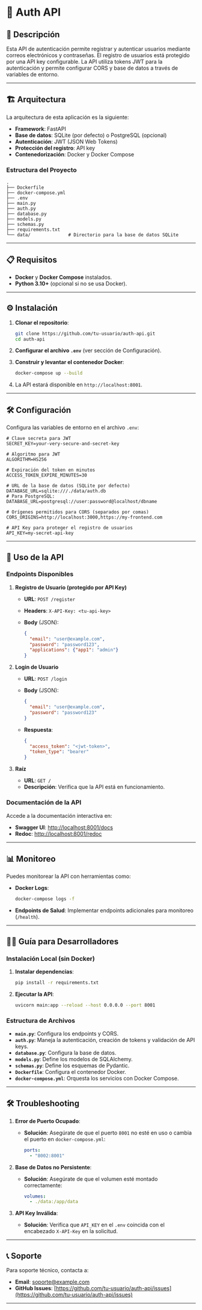 # 🚀 **Auth API**

## 📄 **Descripción**

Esta API de autenticación permite registrar y autenticar usuarios mediante correos electrónicos y contraseñas. El registro de usuarios está protegido por una API key configurable. La API utiliza tokens JWT para la autenticación y permite configurar CORS y base de datos a través de variables de entorno.

---

## 🏗️ **Arquitectura**

La arquitectura de esta aplicación es la siguiente:

- **Framework**: FastAPI
- **Base de datos**: SQLite (por defecto) o PostgreSQL (opcional)
- **Autenticación**: JWT (JSON Web Tokens)
- **Protección del registro**: API key
- **Contenedorización**: Docker y Docker Compose

### **Estructura del Proyecto**

```plaintext
.
├── Dockerfile
├── docker-compose.yml
├── .env
├── main.py
├── auth.py
├── database.py
├── models.py
├── schemas.py
├── requirements.txt
└── data/              # Directorio para la base de datos SQLite
```

---

## 📋 **Requisitos**

- **Docker** y **Docker Compose** instalados.
- **Python 3.10+** (opcional si no se usa Docker).

---

## ⚙️ **Instalación**

1. **Clonar el repositorio**:

   ```bash
   git clone https://github.com/tu-usuario/auth-api.git
   cd auth-api
   ```

2. **Configurar el archivo `.env`** (ver sección de Configuración).

3. **Construir y levantar el contenedor Docker**:

   ```bash
   docker-compose up --build
   ```

4. La API estará disponible en `http://localhost:8001`.

---

## 🛠️ **Configuración**

Configura las variables de entorno en el archivo `.env`:

```env
# Clave secreta para JWT
SECRET_KEY=your-very-secure-and-secret-key

# Algoritmo para JWT
ALGORITHM=HS256

# Expiración del token en minutos
ACCESS_TOKEN_EXPIRE_MINUTES=30

# URL de la base de datos (SQLite por defecto)
DATABASE_URL=sqlite:///./data/auth.db
# Para PostgreSQL: DATABASE_URL=postgresql://user:password@localhost/dbname

# Orígenes permitidos para CORS (separados por comas)
CORS_ORIGINS=http://localhost:3000,https://my-frontend.com

# API Key para proteger el registro de usuarios
API_KEY=my-secret-api-key
```

---

## 🚀 **Uso de la API**

### **Endpoints Disponibles**

1. **Registro de Usuario (protegido por API Key)**

   - **URL**: `POST /register`
   - **Headers**: `X-API-Key: <tu-api-key>`
   - **Body** (JSON):

     ```json
     {
       "email": "user@example.com",
       "password": "password123",
       "applications": {"app1": "admin"}
     }
     ```

2. **Login de Usuario**

   - **URL**: `POST /login`
   - **Body** (JSON):

     ```json
     {
       "email": "user@example.com",
       "password": "password123"
     }
     ```

   - **Respuesta**:

     ```json
     {
       "access_token": "<jwt-token>",
       "token_type": "bearer"
     }
     ```

3. **Raíz**

   - **URL**: `GET /`
   - **Descripción**: Verifica que la API está en funcionamiento.

### **Documentación de la API**

Accede a la documentación interactiva en:

- **Swagger UI**: [http://localhost:8001/docs](http://localhost:8001/docs)
- **Redoc**: [http://localhost:8001/redoc](http://localhost:8001/redoc)

---

## 📊 **Monitoreo**

Puedes monitorear la API con herramientas como:

- **Docker Logs**:

  ```bash
  docker-compose logs -f
  ```

- **Endpoints de Salud**: Implementar endpoints adicionales para monitoreo (`/health`).

---

## 👨‍💻 **Guía para Desarrolladores**

### **Instalación Local (sin Docker)**

1. **Instalar dependencias**:

   ```bash
   pip install -r requirements.txt
   ```

2. **Ejecutar la API**:

   ```bash
   uvicorn main:app --reload --host 0.0.0.0 --port 8001
   ```

### **Estructura de Archivos**

- **`main.py`**: Configura los endpoints y CORS.
- **`auth.py`**: Maneja la autenticación, creación de tokens y validación de API keys.
- **`database.py`**: Configura la base de datos.
- **`models.py`**: Define los modelos de SQLAlchemy.
- **`schemas.py`**: Define los esquemas de Pydantic.
- **`Dockerfile`**: Configura el contenedor Docker.
- **`docker-compose.yml`**: Orquesta los servicios con Docker Compose.

---

## 🛠️ **Troubleshooting**

1. **Error de Puerto Ocupado**:

   - **Solución**: Asegúrate de que el puerto `8001` no esté en uso o cambia el puerto en `docker-compose.yml`:

     ```yaml
     ports:
       - "8002:8001"
     ```

2. **Base de Datos no Persistente**:

   - **Solución**: Asegúrate de que el volumen esté montado correctamente:

     ```yaml
     volumes:
       - ./data:/app/data
     ```

3. **API Key Inválida**:

   - **Solución**: Verifica que `API_KEY` en el `.env` coincida con el encabezado `X-API-Key` en la solicitud.

---

## 📞 **Soporte**

Para soporte técnico, contacta a:

- **Email**: soporte@example.com
- **GitHub Issues**: [https://github.com/tu-usuario/auth-api/issues](https://github.com/tu-usuario/auth-api/issues)

---

